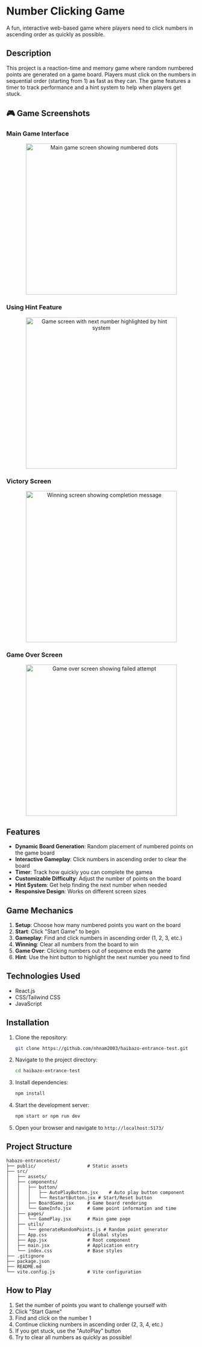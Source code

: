 # Number Clicking Game

A fun, interactive web-based game where players need to click numbers in ascending order as quickly as possible.

## Description

This project is a reaction-time and memory game where random numbered points are generated on a game board. Players must click on the numbers in sequential order (starting from 1) as fast as they can. The game features a timer to track performance and a hint system to help when players get stuck.

## 🎮 Game Screenshots

### Main Game Interface

<p align="center">
  <img src="https://res.cloudinary.com/dab8vbas9/image/upload/v1745858566/image1_odvnqb.png" width="400" alt="Main game screen showing numbered dots">
</p>

### Using Hint Feature

<p align="center">
  <img src="https://res.cloudinary.com/dab8vbas9/image/upload/v1745858567/hintImage_mpt2he.png" width="400" alt="Game screen with next number highlighted by hint system">
</p>

### Victory Screen

<p align="center">
  <img src="https://res.cloudinary.com/dab8vbas9/image/upload/v1745858567/winGame_xtoweb.png" width="400" alt="Winning screen showing completion message">
</p>

### Game Over Screen

<p align="center">
  <img src="https://res.cloudinary.com/dab8vbas9/image/upload/v1745858566/gameOver_jlnzm3.png" width="400" alt="Game over screen showing failed attempt">
</p>

## Features

- **Dynamic Board Generation**: Random placement of numbered points on the game board
- **Interactive Gameplay**: Click numbers in ascending order to clear the board
- **Timer**: Track how quickly you can complete the gamea
- **Customizable Difficulty**: Adjust the number of points on the board
- **Hint System**: Get help finding the next number when needed
- **Responsive Design**: Works on different screen sizes

## Game Mechanics

1. **Setup**: Choose how many numbered points you want on the board
2. **Start**: Click "Start Game" to begin
3. **Gameplay**: Find and click numbers in ascending order (1, 2, 3, etc.)
4. **Winning**: Clear all numbers from the board to win
5. **Game Over**: Clicking numbers out of sequence ends the game
6. **Hint**: Use the hint button to highlight the next number you need to find

## Technologies Used

- React.js
- CSS/Tailwind CSS
- JavaScript

## Installation

1. Clone the repository:

   ```bash
   git clone https://github.com/nhnam2003/haibazo-entrance-test.git
   ```

2. Navigate to the project directory:

   ```bash
   cd haibazo-entrance-test
   ```

3. Install dependencies:

   ```bash
   npm install
   ```

4. Start the development server:

   ```bash
   npm start or npm run dev
   ```

5. Open your browser and navigate to `http://localhost:5173/`

## Project Structure

```
habazo-entrancetest/
├── public/                   # Static assets
├── src/
│   ├── assets/
│   ├── components/
│   │   ├── button/
│   │   │   ├── AutoPlayButton.jsx    # Auto play button component
│   │   │   └── RestartButton.jsx # Start/Reset button
│   │   ├── BoardGame.jsx     # Game board rendering
│   │   └── GameInfo.jsx      # Game point information and time
│   ├── pages/
│   │   └── GamePlay.jsx      # Main game page
│   ├── utils/
│   │   └── generateRandomPoints.js # Random point generator
│   ├── App.css               # Global styles
│   ├── App.jsx               # Root component
│   ├── main.jsx              # Application entry
│   └── index.css             # Base styles
├── .gitignore
├── package.json
├── README.md
└── vite.config.js            # Vite configuration
```

## How to Play

1. Set the number of points you want to challenge yourself with
2. Click "Start Game"
3. Find and click on the number 1
4. Continue clicking numbers in ascending order (2, 3, 4, etc.)
5. If you get stuck, use the "AutoPlay" button 
6. Try to clear all numbers as quickly as possible!
